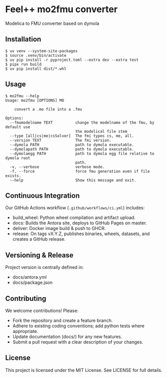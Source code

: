 # Feel++ mo2fmu converter

Modelica to FMU converter based on dymola

## Installation

```
$ uv venv --system-site-packages
$ source .venv/bin/activate
$ uv pip install -r pyproject.toml --extra dev --extra test
$ pipx run build
$ uv pip install dist/*.whl
```

## Usage
```
$ mo2fmu --help
Usage: mo2fmu [OPTIONS] MO

    convert a .mo file into a .fmu

Options:
  --fmumodelname TEXT          change the modelname of the fmu, by default use
                               the modelical file stem
  --type [all|cs|me|csSolver]  The fmi types cs, me, all.
  --version TEXT               The fmi version.
  --dymola PATH                path to dymola executable.
  --dymolapath PATH            path to dymola executable.
  --dymolaegg PATH             path to dymola egg file relative to dymola root
                               path.
  -v, --verbose                verbose mode.
  -f, --force                  force fmu generation even if file exists.
  --help                       Show this message and exit.
```

## Continuous Integration

Our GitHub Actions workflow (`.github/workflows/ci.yml`) includes:

* build_wheel: Python wheel compilation and artifact upload.
* docs: Builds the Antora site, deploys to GitHub Pages on master.
* deliver: Docker image build & push to GHCR.
* release: On tags vX.Y.Z, publishes binaries, wheels, datasets, and creates a GitHub release.

## Versioning & Release

Project version is centrally defined in:

* docs/antora.yml
* docs/package.json

## Contributing

We welcome contributions! Please:

* Fork the repository and create a feature branch.
* Adhere to existing coding conventions; add python tests where appropriate.
* Update documentation (docs/) for any new features.
* Submit a pull request with a clear description of your changes.

## License

This project is licensed under the MIT License.
See LICENSE for full details.
